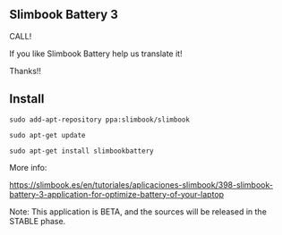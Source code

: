 
Slimbook Battery 3
---

CALL!

If you like Slimbook Battery help us translate it!

Thanks!!



Install
--
	sudo add-apt-repository ppa:slimbook/slimbook

	sudo apt-get update

	sudo apt-get install slimbookbattery


More info:

https://slimbook.es/en/tutoriales/aplicaciones-slimbook/398-slimbook-battery-3-application-for-optimize-battery-of-your-laptop


Note: This application is BETA, and the sources will be released in the STABLE phase.

